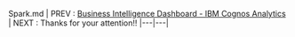 Spark.md
|  PREV : [Business Intelligence Dashboard - IBM Cognos Analytics](Cognos.md) | NEXT : Thanks for your attention!!
|---|---|